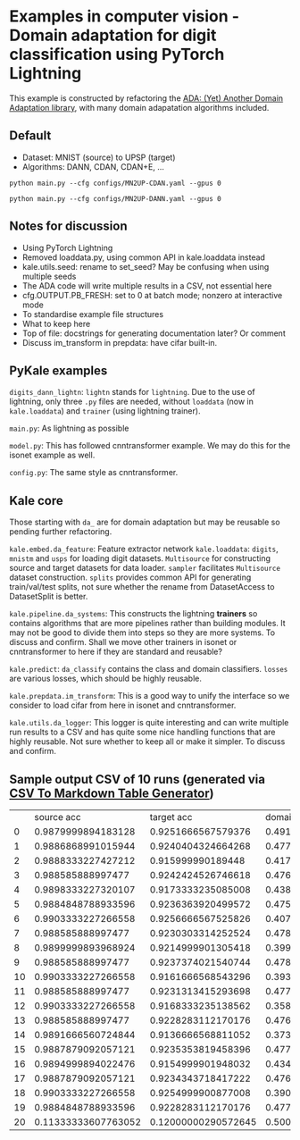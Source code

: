 # Examples in computer vision - Domain adaptation for digit classification using PyTorch Lightning

This example is constructed by refactoring the [ADA: (Yet) Another Domain Adaptation library](https://github.com/criteo-research/pytorch-ada), with many domain adapatation algorithms included.

## Default

* Dataset: MNIST (source) to UPSP (target)
* Algorithms: DANN, CDAN, CDAN+E, ...

`python main.py --cfg configs/MN2UP-CDAN.yaml --gpus 0`

`python main.py --cfg configs/MN2UP-DANN.yaml --gpus 0`

## Notes for discussion

* Using PyTorch Lightning
* Removed loaddata.py, using common API in kale.loaddata instead
* kale.utils.seed: rename to set_seed? May be confusing when using multiple seeds
* The ADA code will write multiple results in a CSV, not essential here
* cfg.OUTPUT.PB_FRESH: set to 0 at batch mode; nonzero at interactive mode
* To standardise example file structures
* What to keep here
* Top of file: docstrings for generating documentation later? Or comment
* Discuss im_transform in prepdata: have cifar built-in.

## PyKale examples

`digits_dann_lightn`: `lightn` stands for `lightning`. Due to the use of lightning, only three `.py` files are needed, without `loaddata` (now in `kale.loaddata`) and `trainer` (using lightning trainer). 

`main.py`: As lightning as possible

`model.py`: This has followed cnntransformer example. We may do this for the isonet example as well. 

`config.py`: The same style as cnntransformer.

## Kale core

Those starting with `da_` are for domain adaptation but may be reusable so pending further refactoring. 

`kale.embed.da_feature`: Feature extractor network
`kale.loaddata`: `digits`, `mnistm` and `usps` for loading digit datasets. `Multisource` for constructing source and target datasets for data loader. `sampler` facilitates `Multisource` dataset construction. `splits` provides common API for generating train/val/test splits, not sure whether the rename from DatasetAccess to DatasetSplit is better. 

`kale.pipeline.da_systems`: This constructs the lightning **trainers** so contains algorithms that are more pipelines rather than building modules. It may not be good to divide them into steps so they are more systems. To discuss and confirm. Shall we move other trainers in isonet or cnntransformer to here if they are standard and reusable?

`kale.predict`: `da_classify` contains the class and domain classifiers. `losses` are various losses, which should be highly reusable. 

`kale.prepdata.im_transform`: This is a good way to unify the interface so we consider to load cifar from here in isonet and cnntransformer.

`kale.utils.da_logger`: This logger is quite interesting and can write multiple run results to a CSV and has quite some nice handling functions that are highly reusable. Not sure whether to keep all or make it simpler. To discuss and confirm.

## Sample output CSV of 10 runs (generated via [CSV To Markdown Table Generator](https://donatstudios.com/CsvToMarkdownTable))

|    |                     |                     |                     |      |        |            | 
|----|---------------------|---------------------|---------------------|------|--------|------------| 
|    | source acc          | target acc          | domain acc          | seed | method | split      | 
| 0  | 0.9879999894183128  | 0.9251666567579376  | 0.4914166614034912  | 2020 | CDAN   | Validation | 
| 1  | 0.9886868991015944  | 0.9240404324664268  | 0.4774747621631832  | 2020 | CDAN   | Test       | 
| 2  | 0.9888333227427212  | 0.915999990189448   | 0.4176666621933691  | 2021 | CDAN   | Validation | 
| 3  | 0.988585888997477   | 0.9242424526746618  | 0.4765151661740674  | 2021 | CDAN   | Test       | 
| 4  | 0.9898333227320107  | 0.9173333235085008  | 0.4382499953062505  | 2022 | CDAN   | Validation | 
| 5  | 0.9884848788933596  | 0.9236363920499572  | 0.475858600497304   | 2022 | CDAN   | Test       | 
| 6  | 0.9903333227266558  | 0.9256666567525826  | 0.4074166623031488  | 2023 | CDAN   | Validation | 
| 7  | 0.988585888997477   | 0.9230303314252524  | 0.4785858733084751  | 2023 | CDAN   | Test       | 
| 8  | 0.9899999893968924  | 0.9214999901305418  | 0.3995833290537121  | 2024 | CDAN   | Validation | 
| 9  | 0.988585888997477   | 0.9237374021540744  | 0.4785858733084751  | 2024 | CDAN   | Test       | 
| 10 | 0.9903333227266558  | 0.9161666568543296  | 0.3934999957855325  | 2025 | CDAN   | Validation | 
| 11 | 0.988585888997477   | 0.9231313415293698  | 0.4771212267987721  | 2025 | CDAN   | Test       | 
| 12 | 0.9903333227266558  | 0.9168333235138562  | 0.3583333294955082  | 2026 | CDAN   | Validation | 
| 13 | 0.988585888997477   | 0.9228283112170176  | 0.4766161762781849  | 2026 | CDAN   | Test       | 
| 14 | 0.9891666560724844  | 0.9136666568811052  | 0.37308332933753263 | 2027 | CDAN   | Validation | 
| 15 | 0.9887879092057121  | 0.9235353819458396  | 0.4776262773193594  | 2027 | CDAN   | Test       | 
| 16 | 0.9894999894022476  | 0.9154999901948032  | 0.4342499953490915  | 2028 | CDAN   | Validation | 
| 17 | 0.9887879092057121  | 0.9234343718417222  | 0.4766666813302436  | 2028 | CDAN   | Test       | 
| 18 | 0.9903333227266558  | 0.9254999900877008  | 0.3904166624852223  | 2029 | CDAN   | Validation | 
| 19 | 0.9884848788933596  | 0.9228283112170176  | 0.4779798126837704  | 2029 | CDAN   | Test       | 
| 20 | 0.11333333607763052 | 0.12000000290572645 | 0.5000000121071935  | 2020 | CDAN   | Validation | 
